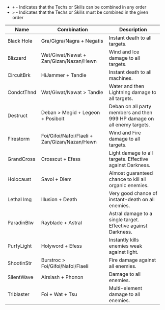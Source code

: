 * `+` - Indicates that the Techs or Skills can be combined in any order
* `>` - Indicates that the Techs or Skills must be combined in the given order

| Name       | Combination                                   | Description                                                             |
| ---------- | --------------------------------------------- | ----------------------------------------------------------------------- |
| Black Hole | Gra/Gigra/Nagra + Negatis                     | Instant death to all targets.                                           |
| Blizzard   | Wat/Giwat/Nawat + Zan/Gizan/Nazan/Hewn        | Wind and Ice damage to all targets.                                     |
| CircuitBrk | HiJammer + Tandle                             | Instant death to all machines.                                          |
| CondctThnd | Wat/Giwat/Nawat > Tandle                      | Water and then Lightning damage to all targets.                         |
| Destruct   | Deban > Megid + Legeon + Posibolt             | Deban on all party members and then 999 HP damage on all enemy targets. |
| Firestorm  | Foi/Gifoi/Nafoi/Flaeli + Zan/Gizan/Nazan/Hewn | Wind and Fire damage to all targets.                                    |
| GrandCross | Crosscut + Efess                              | Light damage to all targets. Effective against Darkness.                |
| Holocaust  | Savol + Diem                                  | Almost guaranteed chance to kill all organic enemies.                   |
| Lethal Img | Illusion + Death                              | Very good chance of instant-death on all enemies.                       |
| ParadinBlw | Rayblade + Astral                             | Astral damage to a single target. Effective against Darkness.           |
| PurfyLight | Holyword + Efess                              | Instantly kills enemies weak against light.                             |
| ShootinStr | Burstroc > Foi/Gifoi/Nafoi/Flaeli             | Fire damage against all enemies.                                        |
| SilentWave | Airslash + Phonon                             | Damage to all enemies.                                                  |
| Triblaster | Foi + Wat + Tsu                               | Multi-element damage to all enemies.                                    |
